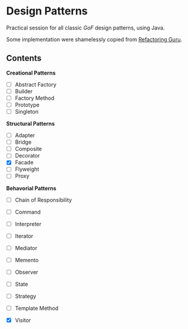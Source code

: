 # Design Patterns

Practical session for all classic *GoF* design patterns, using Java.

Some implementation were shamelessly copied from [Refactoring Guru](https://refactoring.guru/).

## Contents

**Creational Patterns**

- [ ] Abstract Factory
- [ ] Builder
- [ ] Factory Method
- [ ] Prototype
- [ ] Singleton

**Structural Patterns**

- [ ] Adapter
- [ ] Bridge
- [ ] Composite
- [ ] Decorator
- [x] Facade
- [ ] Flyweight
- [ ] Proxy

**Behavorial Patterns**

- [ ] Chain of Responsibility
- [ ] Command
- [ ] Interpreter
- [ ] Iterator
- [ ] Mediator
- [ ] Memento
- [ ] Observer
- [ ] State
- [ ] Strategy
- [ ] Template Method
- [x] Visitor



